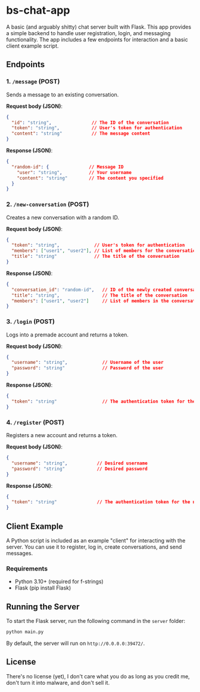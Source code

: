 # bs-chat-app

A basic (and arguably shitty) chat server built with Flask. This app provides a simple backend to handle user registration, login, and messaging functionality. The app includes a few endpoints for interaction and a basic client example script.

## Endpoints

### 1. `/message` (POST)
Sends a message to an existing conversation.

**Request body (JSON)**:
```json
{
  "id": "string",               // The ID of the conversation
  "token": "string",            // User's token for authentication
  "content": "string"           // The message content
}
```

**Response (JSON)**:
```json
{
  "random-id": {               // Message ID
    "user": "string",          // Your username
    "content": "string"        // The content you specified
  }
}
```

### 2. `/new-conversation` (POST)

Creates a new conversation with a random ID.

**Request body (JSON)**:
```json
{
  "token": "string",             // User's token for authentication
  "members": ["user1", "user2"], // List of members for the conversation (Can be only one person)
  "title": "string"              // The title of the conversation
}
```

**Response (JSON)**:
```json
{
  "conversation_id": "random-id",   // ID of the newly created conversation
  "title": "string",                // The title of the conversation
  "members": ["user1", "user2"]     // List of members in the conversation
}
```

### 3. `/login` (POST)

Logs into a premade account and returns a token.

**Request body (JSON)**:
```json
{
  "username": "string",             // Username of the user
  "password": "string"              // Password of the user
}
```

**Response (JSON)**:
```json
{
  "token": "string"                 // The authentication token for the user
}
```

### 4. `/register` (POST)

Registers a new account and returns a token.

**Request body (JSON)**:
```json
{
  "username": "string",           // Desired username
  "password": "string"            // Desired password
}
```

**Response (JSON)**:
```json
{
  "token": "string"               // The authentication token for the new user
}
```

## Client Example

A Python script is included as an example "client" for interacting with the server. You can use it to register, log in, create conversations, and send messages.

### Requirements

- Python 3.10+ (required for f-strings)
- Flask (pip install Flask)

## Running the Server

To start the Flask server, run the following command in the `server` folder:

```bash
python main.py
```

By default, the server will run on `http://0.0.0.0:39472/`.

## License

There's no license (yet), I don't care what you do as long as you credit me, don't turn it into malware, and don't sell it.
